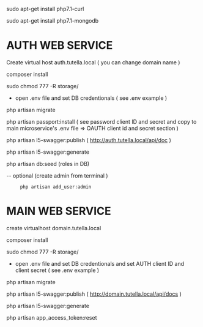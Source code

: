 sudo apt-get install php7.1-curl

sudo apt-get install php7.1-mongodb


# AUTH WEB SERVICE

Create virtual host  auth.tutella.local ( you can change domain name ) 

composer install

sudo chmod 777 -R storage/

- open .env file and set DB credentionals ( see .env example )

php artisan migrate

php artisan passport:install ( see password client ID and secret and copy to main microservice's .env file => OAUTH client id and secret section )

php artisan l5-swagger:publish  ( http://auth.tutella.local/api/doc  )

php artisan l5-swagger:generate

php artisan db:seed (roles in DB)

 --  optional  (create admin from terminal )
     
         php artisan add_user:admin

# MAIN WEB SERVICE

create virtualhost domain.tutella.local 

composer install

sudo chmod 777 -R storage/

- open .env file and set DB credentionals and set AUTH client ID and client secret  ( see .env example )

php artisan migrate

php artisan l5-swagger:publish  ( http://domain.tutella.local/api/docs  )

php artisan l5-swagger:generate

php artisan app_access_token:reset